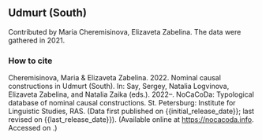 ## Udmurt (South)

Contributed by Maria Cheremisinova, Elizaveta Zabelina. The data were gathered in 2021.

### How to cite

Cheremisinova, Maria & Elizaveta Zabelina. 2022. Nominal causal constructions in Udmurt (South). In: Say, Sergey, Natalia Logvinova,
Elizaveta Zabelina, and Natalia Zaika (eds.). 2022–. NoCaCoDa: Typological database of nominal causal constructions.
St. Petersburg: Institute for Linguistic Studies, RAS. (Data first published on {{initial_release_date}};
last revised on {{last_release_date}}). (Available online at https://nocacoda.info. Accessed on <span class="today-span"></span>.)
